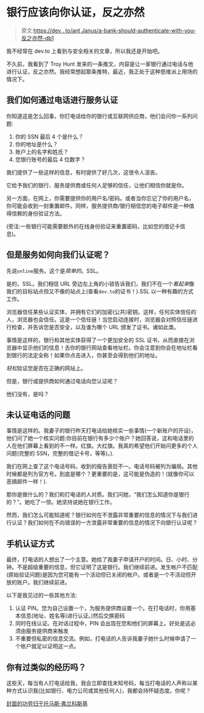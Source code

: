 # 银行应该向你认证，反之亦然

> 原文:[https://dev . to/ant Janus/a-bank-should-authenticate-with-you-反之亦然-db1](https://dev.to/antjanus/a-bank-should-authenticate-with-you-and-vice-versa-db1)

我不经常在 dev.to 上看到与安全相关的文章，所以我还是开始吧。

不久前，我看到了 Troy Hunt 发来的一条推文，内容是让一家银行通过电话与他进行认证，反之亦然。我经常想起那条推特，最近，我正处于这种思维派上用场的情况下。

## [](#how-we-authenticate-with-services-over-the-phone)我们如何通过电话进行服务认证

你知道这是怎么回事，你打电话给你的银行或互联网供应商，他们会问你一系列问题:

1.  你的 SSN 最后 4 个是什么？
2.  你的地址是什么？
3.  账户上的名字和姓氏？
4.  您银行账号的最后 4 位数字？

我们提供了一些这样的信息，有时提供了好几次，这很令人沮丧。

它给予我们的银行、服务提供商或任何人足够的信任，让他们相信你就是你。

另一方面，在网上，你需要提供你的用户名/密码。或者当你忘记了你的用户名，你可能会收到一封重置邮件。同样，服务提供商/银行相信您的电子邮件是一种值得信赖的身份验证方法。

(旁注:一些银行可能需要额外的在线身份验证来重置密码，比如您的借记卡信息)。

## 但是服务如何向我们认证呢？

先说`online`服务。这个是*简单的*。SSL。

是的，SSL。我们相信 URL 旁边左上角的小锁告诉我们，我们不在一个*看起来*像我们的目标站点但又不像的站点上(查看`dev.to`的证书！).SSL 以一种有趣的方式工作。

浏览器信任某些认证实体，并拥有它们的加密(公共)密钥。这样，任何实体信任的人，浏览器也会信任。这是一个信任链！当您启动连接时，浏览器会对照信任链进行检查，并告诉您是否安全，以及谁为哪个 URL 颁发了证书。诸如此类。

事情是这样的，银行和其他实体获得了一个更加安全的 SSL 证书，从而直接在浏览器中显示他们的信息！去你的银行网站查看地址栏。你会注意到你会在地址栏看到银行的法定全称！如果你点击进入，你甚至会得到他们的地址。

*轻松*验证您是否在正确的网站上。

但是，银行或提供商如何通过电话向您认证呢？

他们没有，是吗？

## [](#the-problem-with-unauthenticated-phone-calls)未认证电话的问题

事情是这样的。我妻子的银行昨天打电话给她核实一些事情(一个新账户的开设)，他们问了她一个核实问题:你目前在银行有多少个账户？她回答说，这和电话里的人在他们屏幕上看到的不一样。红旗。大红旗。我真的希望他们开始问更多的个人问题(完整的 SSN，完整的借记卡号，等等)。).

我们在网上查了这个电话号码，收到的报告褒贬不一。电话号码被列为骗局。其他时候都是列为官方号。到底是哪个？更重要的是，这可能是伪造的！(就像你可以恶搞邮件一样！).

那你是做什么的？我们和打电话的人对质。我们问她，“我们怎么知道你是银行的？”。她吃了一惊。她坚持说她在银行工作。

然而，我们怎么可能知道呢？银行如何在不泄露非常重要的信息的情况下与我们进行认证？我们如何在不向错误的一方泄露非常重要的信息的情况下向银行认证呢？

## [](#phone-authentication-methods)手机认证方式

最终，打电话的人想出了一个主意。她给了我妻子申请开户的时间。日、小时、分钟。不是超级重要的信息，但它证明了这是银行。我们继续前进。发生帐户不匹配(原始验证问题)是因为您可能有一个活动但已关闭的帐户。或者是一个不活动但开放的账户。我们继续前进。

以下是我见过的一些其他方法:

1.  认证 PIN。您为自己设置一个，为服务提供商设置一个。在打电话时，你用基本信息(地址、姓名等)进行认证。)然后交换密码
2.  同时在线认证。在对话过程中，PIN 会出现在您和他们的屏幕上。好处是这必须由服务提供商来触发
3.  不重要但私密的信息交流。例如，打电话的人告诉我妻子她什么时候申请了一个账户就足以证明这一点。

## [](#have-you-had-any-similar-experiences)你有过类似的经历吗？

这些天，每当有人打电话给我，我会立即查找未知号码，每当打电话的人声称以某种方式认识我(比如银行、电力公司或其他任何人)，我都会持怀疑态度。你呢？

[封面的功劳归于托马斯·弗兰科斯基](https://unsplash.com/@sunlifter?utm_medium=referral&utm_campaign=photographer-credit&utm_content=creditBadge)